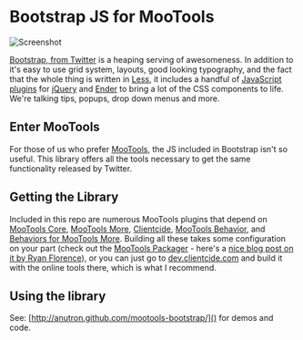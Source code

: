 # Bootstrap JS for MooTools

![Screenshot](https://github.com/anutron/mootools-bootstrap/raw/master/screen.png)

[Bootstrap, from Twitter](http://twitter.github.com/bootstrap/) is a heaping serving of awesomeness. In addition to it's easy to use grid system, layouts, good looking typography, and the fact that the whole thing is written in [Less](http://lesscss.org), it includes a handful of [JavaScript plugins](http://twitter.github.com/bootstrap/javascript.html) for [jQuery](http://jquery.com/) and [Ender](http://ender.no.de/) to bring a lot of the CSS components to life. We're talking tips, popups, drop down menus and more.

## Enter MooTools

For those of us who prefer [MooTools](http://mootools.net), the JS included in Bootstrap isn't so useful. This library offers all the tools necessary to get the same functionality released by Twitter.

## Getting the Library

Included in this repo are numerous MooTools plugins that depend on [MooTools Core](http://mootools.net/download), [MooTools More](http://mootools.net/more), [Clientcide](http://clientcide.com), [MooTools Behavior](http://github.com/anutron/behavior), and [Behaviors for MooTools More](http://github.com/anutron/more-behaviors). Building all these takes some configuration on your part (check out the [MooTools Packager](https://github.com/kamicane/packager/) - here's a [nice blog post on it by Ryan Florence](http://ryanflorence.com/packager/)), or you can just go to [dev.clientcide.com](http://dev.clientcide.com/?version=MooTools%20Bootstrap) and build it with the online tools there, which is what I recommend.

## Using the library

See: [http://anutron.github.com/mootools-bootstrap/]() for demos and code.